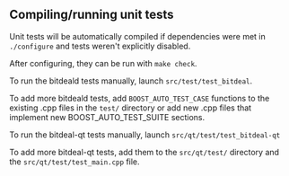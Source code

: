 Compiling/running unit tests
------------------------------------

Unit tests will be automatically compiled if dependencies were met in `./configure`
and tests weren't explicitly disabled.

After configuring, they can be run with `make check`.

To run the bitdeald tests manually, launch `src/test/test_bitdeal`.

To add more bitdeald tests, add `BOOST_AUTO_TEST_CASE` functions to the existing
.cpp files in the `test/` directory or add new .cpp files that
implement new BOOST_AUTO_TEST_SUITE sections.

To run the bitdeal-qt tests manually, launch `src/qt/test/test_bitdeal-qt`

To add more bitdeal-qt tests, add them to the `src/qt/test/` directory and
the `src/qt/test/test_main.cpp` file.
